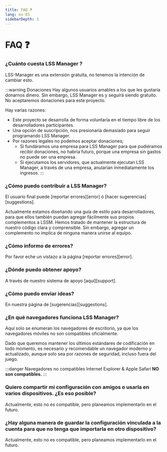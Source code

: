 ```yaml
---
title: FAQ ❓
lang: es-ES
sidebarDepth: 3
---
```


# FAQ ❓

### ¿Cuánto cuesta LSS Manager ?
LSS-Manager es una extensión gratuita, no tenemos la intención de cambiar esto.

:::warning Donaciones
Hay algunos usuarios amables a los que les gustaría donarnos dinero. Sin embargo, LSS Manager es y seguirá siendo gratuito. No aceptaremos donaciones para este proyecto.

Hay varias razones:
* Este proyecto se desarrolla de forma voluntaria en el tiempo libre de los desarrolladores participantes.
* Una opción de suscripción, nos presionaría demasiado para seguir programando LSS Manager.
* Por razones legales no podemos aceptar donaciones;
    * Si fundáramos una empresa para LSS Manager para que pudiéramos recibir donaciones, no habría futuro, porque una empresa sin gastos no puede ser una empresa.
    * Si ejecutamos los servidores, que actualmente ejecutan LSS Manager, a través de una empresa, anularían inmediatamente los ingresos.
:::

### ¿Cómo puedo contribuir a LSS Manager?
El usuario final puede [reportar errores][error] ó [hacer sugerencias][suggestions].

Actualmente estamos diseñando una guía de estilo para desarrolladores, para que ellos también puedan agregar fácilmente sus propios complementos a LSSM. Hemos tratado de mantener la estructura de nuestro código clara y comprensible. Sin embargo, agregar un complemento no implica de ninguna manera unirse al equipo.

### ¿Cómo informo de errores?
Por favor eche un vistazo a la página [reportar errores][error].

### ¿Dónde puedo obtener apoyo?
A través de nuestro sistema de apoyo [aquí][support].

### ¿Cómo puedo enviar ideas?
En nuestra página de [sugerencias][suggestions].

### ¿En qué navegadores funciona LSS Manager?
Aquí solo se enumeran los navegadores de escritorio, ya que los navegadores móviles no son compatibles oficialmente.

Dado que queremos mantener los últimos estándares de codificación en todo momento, es necesario y recomendable un navegador moderno y actualizado, aunque solo sea por razones de seguridad, incluso fuera del juego.

<browser-support-table/>

:::danger Navegadores no compatibles
Internet Explorer & Apple Safari **NO son compatibles.**
:::

### Quiero compartir mi configuración con amigos o usarla en varios dispositivos. ¿Es eso posible?
Actualmente, esto no es compatible, pero planeamos implementarlo en el futuro.

### ¿Hay alguna manera de guardar la configuración vinculada a la cuenta para que no tenga que importarla en otro dispositivo?
Actualmente, esto no es compatible, pero planeamos implementarlo en el futuro.

[Soporte]: support.md
[Errores]: error_report.md
[Sugerencias]: suggestions.md
